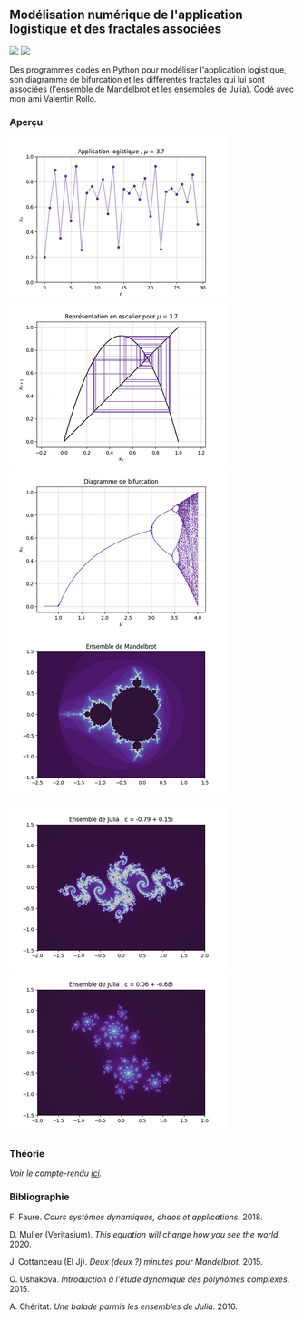 ## Modélisation numérique de l'application logistique et des fractales associées

![](https://img.shields.io/badge/Language-Python-blue.png) ![](https://img.shields.io/badge/Version-Stable-success.png)

Des programmes codés en Python pour modéliser l'application logistique, son diagramme de bifurcation et les différentes fractales qui lui sont associées (l'ensemble de Mandelbrot et les ensembles de Julia). Codé avec mon ami Valentin Rollo.

### Aperçu

<p float="left">
  <img src="resources/Application.png" />
  <img src="resources/Escaliers.png" />
  <img src="resources/Bifurcation.png" />
  <img src="resources/Mandelbrot.png" />
</p>
<p float="left">
  <img src="resources/Julia1.png" />
  <img src="resources/Julia2.png" />
</p>

### Théorie

*Voir le compte-rendu [ici](https://github.com/nathanzimniak/logistic-map/blob/main/compte-rendu.pdf).*

### Bibliographie

F. Faure. *Cours systèmes dynamiques, chaos et applications*. 2018.

D. Muller (Veritasium). *This equation will change how you see the world*. 2020.

J. Cottanceau (El Jj). *Deux (deux ?) minutes pour Mandelbrot*. 2015.

O. Ushakova. *Introduction à l'étude dynamique des polynômes complexes*. 2015.

A. Chéritat. *Une balade parmis les ensembles de Julia*. 2016.
